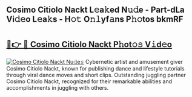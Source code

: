 ## Cosimo Citiolo Nackt L𝚎a𝚔ed N𝚞𝚍e - Part-dLa Vi𝚍𝚎o L𝚎a𝚔s - H𝚘𝚝 O𝚗𝚕yf𝚊ns P𝚑𝚘tos bkmRF

# <h2><a href="http://kfc4ig5.oniu.top/?m=Cosimo+Citiolo+Nackt">🔗👉 🔴 Cosimo Citiolo Nackt P𝚑ot𝚘𝚜 V𝚒d𝚎o</a></h2>

[![Cosimo Citiolo Nackt Nu𝚍e𝚜](https://i.imgur.com/0qMVB7G.gif)](http://kfc4ig5.oniu.top/?m=Cosimo+Citiolo+Nackt)
Cybernetic artist and amusement giver Cosimo Citiolo Nackt, known for publishing dance and lifestyle tutorials through viral dance moves and short clips. Outstanding juggling partner Cosimo Citiolo Nackt, recognized for their remarkable abilities and accomplishments in juggling with others.  
